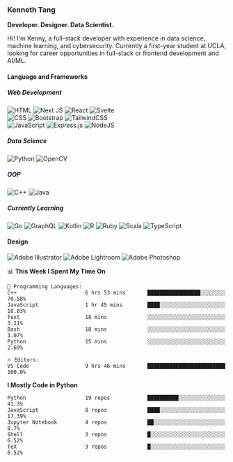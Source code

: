 ### Kenneth Tang
**Developer. Designer. Data Scientist.**

Hi! I'm Kenny, a full-stack developer with experience in data science, machine learning, and cybersecurity. Currently a first-year student at UCLA, looking for career opportunities in full-stack or frontend development and AI/ML.

#### Language and Frameworks

##### Web Development
![HTML](https://img.shields.io/badge/html-black.svg?style=for-the-badge&logo=html5&logoColor=white)
![Next JS](https://img.shields.io/badge/Next-black?style=for-the-badge&logo=next.js&logoColor=white)
![React](https://img.shields.io/badge/react-%2320232a.svg?style=for-the-badge&logo=react&logoColor=white)
![Svelte](https://img.shields.io/badge/svelte-black.svg?style=for-the-badge&logo=svelte&logoColor=white)
<br>
![CSS](https://img.shields.io/badge/css-black.svg?style=for-the-badge&logo=css3&logoColor=white)
![Bootstrap](https://img.shields.io/badge/bootstrap-black.svg?style=for-the-badge&logo=bootstrap&logoColor=white)
![TailwindCSS](https://img.shields.io/badge/tailwindcss-black.svg?style=for-the-badge&logo=tailwind-css&logoColor=white)
<br>
![JavaScript](https://img.shields.io/badge/javascript-black.svg?style=for-the-badge&logo=javascript&logoColor=white)
![Express.js](https://img.shields.io/badge/express.js-black.svg?style=for-the-badge&logo=express&logoColor=white)
![NodeJS](https://img.shields.io/badge/node.js-black?style=for-the-badge&logo=node.js&logoColor=white)

##### Data Science
![Python](https://img.shields.io/badge/python-black?style=for-the-badge&logo=python&logoColor=white)
![OpenCV](https://img.shields.io/badge/opencv-black.svg?style=for-the-badge&logo=opencv&logoColor=white)

##### OOP
![C++](https://img.shields.io/badge/c++-black.svg?style=for-the-badge&logo=c%2B%2B&logoColor=white)
![Java](https://img.shields.io/badge/java-black.svg?style=for-the-badge&logo=java&logoColor=white)

##### Currently Learning
![Go](https://img.shields.io/badge/go-black.svg?style=for-the-badge&logo=go&logoColor=white)
![GraphQL](https://img.shields.io/badge/-GraphQL-black?style=for-the-badge&logo=graphql&logoColor=white)
![Kotlin](https://img.shields.io/badge/kotlin-black.svg?style=for-the-badge&logo=kotlin&logoColor=white)
![R](https://img.shields.io/badge/r-black.svg?style=for-the-badge&logo=r&logoColor=white)
![Ruby](https://img.shields.io/badge/ruby-black.svg?style=for-the-badge&logo=ruby&logoColor=white)
![Scala](https://img.shields.io/badge/scala-black.svg?style=for-the-badge&logo=scala&logoColor=white)
![TypeScript](https://img.shields.io/badge/typescript-black.svg?style=for-the-badge&logo=typescript&logoColor=white)

#### Design
![Adobe Illustrator](https://img.shields.io/badge/Adobe%20Illustrator-black.svg?style=for-the-badge&logo=adobeillustrator&logoColor=white)
![Adobe Lightroom](https://img.shields.io/badge/Adobe%20Lightroom-black.svg?style=for-the-badge&logo=Adobe%20Lightroom&logoColor=white)
![Adobe Photoshop](https://img.shields.io/badge/Adobe%20Photoshop-black.svg?style=for-the-badge&logo=adobephotoshop&logoColor=white)

<!-- [![Kenny's GitHub stats](https://github-readme-stats.vercel.app/api?username=Kenny477)](https://github.com/anuraghazra/github-readme-stats) -->

<!-- [![Top Languages](https://github-readme-stats.vercel.app/api/top-langs/?username=anuraghazra)](https://github.com/anuraghazra/github-readme-stats) -->

<!--START_SECTION:waka-->
📊 **This Week I Spent My Time On** 

```text
💬 Programming Languages: 
C++                      6 hrs 53 mins       █████████████████░░░░░░░░   70.58% 
JavaScript               1 hr 45 mins        ████░░░░░░░░░░░░░░░░░░░░░   18.03% 
Text                     18 mins             ░░░░░░░░░░░░░░░░░░░░░░░░░   3.21% 
Bash                     18 mins             ░░░░░░░░░░░░░░░░░░░░░░░░░   3.07% 
Python                   15 mins             ░░░░░░░░░░░░░░░░░░░░░░░░░   2.69%

🔥 Editors: 
VS Code                  9 hrs 46 mins       █████████████████████████   100.0%

```

**I Mostly Code in Python** 

```text
Python                   19 repos            ██████████░░░░░░░░░░░░░░░   41.3% 
JavaScript               8 repos             ████░░░░░░░░░░░░░░░░░░░░░   17.39% 
Jupyter Notebook         4 repos             ██░░░░░░░░░░░░░░░░░░░░░░░   8.7% 
Shell                    3 repos             █░░░░░░░░░░░░░░░░░░░░░░░░   6.52% 
TeX                      3 repos             █░░░░░░░░░░░░░░░░░░░░░░░░   6.52%

```



<!--END_SECTION:waka-->
